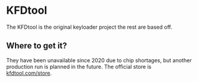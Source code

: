 # KFDtool
The KFDtool is the original keyloader project the rest are based off.

## Where to get it?
They have been unavailable since 2020 due to chip shortages, but another production run is planned in the future. The official store is [kfdtool.com/store](https://kfdtool.com/store).